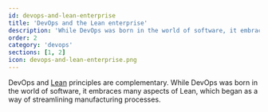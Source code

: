 ```yaml
---
id: devops-and-lean-enterprise
title: 'DevOps and the Lean enterprise'
description: 'While DevOps was born in the world of software, it embraces many aspects of Lean, which began as a way of streamlining manufacturing processes.'
order: 2
category: 'devops'
sections: [1, 2]
icon: devops-and-lean-enterprise.png
---
```

DevOps and [Lean](https://en.wikipedia.org/wiki/Lean_manufacturing) principles are complementary. While DevOps was born in the world of software, it embraces many aspects of Lean, which began as a way of streamlining manufacturing processes.
